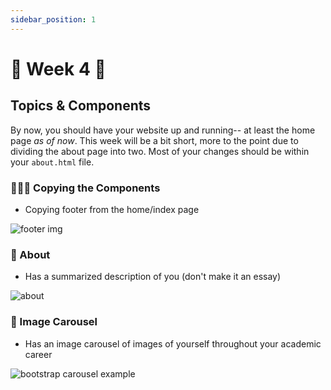 ```yaml
---
sidebar_position: 1
---
```


# 🤯  Week 4 🤯

## Topics & Components

By now, you should have your website up and running-- at least the home page *as of now*. This week will be a bit short, more to the point due to dividing the about page into two. Most of your changes should be within your ```about.html``` file.

### 🙆🏽‍♀️ Copying the Components

- Copying footer from the home/index page

![footer img](https://media.nngroup.com/media/editor/2019/01/16/clarity.png)

### 👤 About

- Has a summarized description of you (don't make it an essay)

![about](https://pro2-bar-s3-cdn-cf1.myportfolio.com/511f75a2286c77e6fd0073ffe60ba4e4/2d599cb2-804d-4806-9601-55bcf22a62f6_rw_1920.png?h=225fe0ec8bb2d2f5dda267cc48120640)

### 🎠 Image Carousel

- Has an image carousel of images of yourself throughout your academic career

![bootstrap carousel example](https://user-images.githubusercontent.com/11074901/33617297-444946dc-d9d7-11e7-9fd5-efb923fbe068.gif)